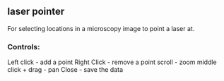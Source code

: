 ## laser pointer

For selecting locations in a microscopy image to point a laser at.

### Controls:
Left click - add a point
Right Click - remove a point
scroll - zoom
middle click + drag - pan
Close - save the data

